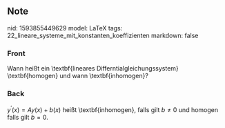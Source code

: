 ## Note
nid: 1593855449629
model: LaTeX
tags: 22_lineare_systeme_mit_konstanten_koeffizienten
markdown: false

### Front
Wann heißt ein \textbf{lineares Differntialgleichungssystem} \textbf{homogen} und wann \textbf{inhomogen}?

### Back
$y^{\prime}(x)=A y(x)+b(x)$ heißt \textbf{inhomogen}, falls gilt $b \neq 0$ und homogen falls gilt $b = 0$.
